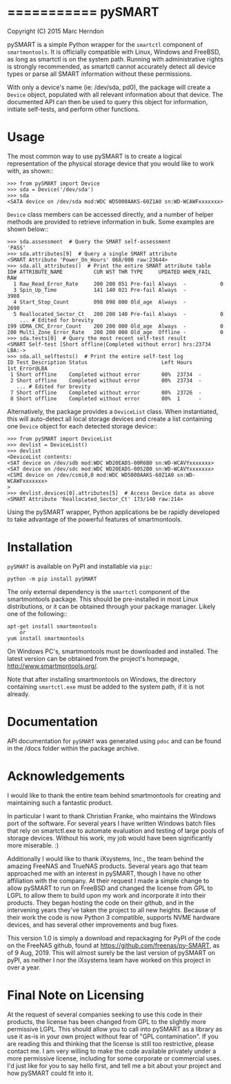 ===========
pySMART
===========
Copyright (C) 2015 Marc Herndon

pySMART is a simple Python wrapper for the ``smartctl`` component of
``smartmontools``. It is officially compatible with Linux, Windows and FreeBSD,
as long as smartctl is on the system path. Running with administrative rights
is strongly recommended, as smartctl cannot accurately detect all device types
or parse all SMART information without these permissions.

With only a device's name (ie: /dev/sda, pd0), the package will create a
``Device`` object, populated with all relevant information about that
device. The documented API can then be used to query this object for
information, initiate self-tests, and perform other functions.

Usage
=====
The most common way to use pySMART is to create a logical representation of the
physical storage device that you would like to work with, as shown::

    >>> from pySMART import Device
    >>> sda = Device('/dev/sda')
    >>> sda
    <SATA device on /dev/sda mod:WDC WD5000AAKS-60Z1A0 sn:WD-WCAWFxxxxxxx>

``Device`` class members can be accessed directly, and a number of helper methods
are provided to retrieve information in bulk.  Some examples are shown below::

    >>> sda.assessment  # Query the SMART self-assessment
    'PASS'
    >>> sda.attributes[9]  # Query a single SMART attribute
    <SMART Attribute 'Power_On_Hours' 068/000 raw:23644>
    >>> sda.all_attributes()  # Print the entire SMART attribute table
    ID# ATTRIBUTE_NAME          CUR WST THR TYPE     UPDATED WHEN_FAIL    RAW
      1 Raw_Read_Error_Rate     200 200 051 Pre-fail Always  -           0
      3 Spin_Up_Time            141 140 021 Pre-fail Always  -           3908
      4 Start_Stop_Count        098 098 000 Old_age  Always  -           2690
      5 Reallocated_Sector_Ct   200 200 140 Pre-fail Always  -           0
        ... # Edited for brevity
    199 UDMA_CRC_Error_Count    200 200 000 Old_age  Always  -           0
    200 Multi_Zone_Error_Rate   200 200 000 Old_age  Offline -           0
    >>> sda.tests[0]  # Query the most recent self-test result
    <SMART Self-test [Short offline|Completed without error] hrs:23734 LBA:->
    >>> sda.all_selftests()  # Print the entire self-test log
    ID Test_Description Status                        Left Hours  1st_Error@LBA
     1 Short offline    Completed without error       00%  23734  -
     2 Short offline    Completed without error       00%  23734  -
       ... # Edited for brevity
     7 Short offline    Completed without error       00%  23726  -
     8 Short offline    Completed without error       00%  1      -

Alternatively, the package provides a ``DeviceList`` class. When instantiated,
this will auto-detect all local storage devices and create a list containing
one ``Device`` object for each detected storage device::

    >>> from pySMART import DeviceList
    >>> devlist = DeviceList()
    >>> devlist
    <DeviceList contents:
    <SAT device on /dev/sdb mod:WDC WD20EADS-00R6B0 sn:WD-WCAVYxxxxxxx>
    <SAT device on /dev/sdc mod:WDC WD20EADS-00S2B0 sn:WD-WCAVYxxxxxxx>
    <CSMI device on /dev/csmi0,0 mod:WDC WD5000AAKS-60Z1A0 sn:WD-WCAWFxxxxxxx>
    >
    >>> devlist.devices[0].attributes[5]  # Access Device data as above
    <SMART Attribute 'Reallocated_Sector_Ct' 173/140 raw:214>

Using the pySMART wrapper, Python applications be be rapidly developed to take
advantage of the powerful features of smartmontools.

Installation
============
``pySMART`` is available on PyPI and installable via ``pip``::

    python -m pip install pySMART

The only external dependency is the ``smartctl`` component of the smartmontools
package.  This should be pre-installed in most Linux distributions, or it
can be obtained through your package manager.  Likely one of the following::

    apt-get install smartmontools
        or
    yum install smartmontools

On Windows PC's, smartmontools must be downloaded and installed.  The latest
version can be obtained from the project's homepage, http://www.smartmontools.org/.

Note that after installing smartmontools on Windows, the directory containing
``smartctl.exe`` must be added to the system path, if it is not already.

Documentation
=============
API documentation for ``pySMART`` was generated using ``pdoc`` and can be
found in the /docs folder within the package archive.

Acknowledgements
================
I would like to thank the entire team behind smartmontools for creating and
maintaining such a fantastic product.

In particular I want to thank Christian Franke, who maintains the Windows port
of the software.  For several years I have written Windows batch files that
rely on smartctl.exe to automate evaluation and testing of large pools of
storage devices.  Without his work, my job would have been significantly
more miserable. :)

Additionally I would like to thank iXsystems, Inc., the team behind the amazing
FreeNAS and TrueNAS products.  Several years ago that team approached me with an
interest in pySMART, though I have no other affiliation with the company.  At
their request I made a simple change to allow pySMART to run on FreeBSD and
changed the license from GPL to LGPL to allow them to build upon my work and
incorporate it into their products.  They began hosting the code on their github,
and in the intervening years they've taken the project to all new heights.
Because of their work the code is now Python 3 compatible, supports NVME hardware
devices, and has several other improvements and bug fixes.

This version 1.0 is simply a download and repackaging for PyPI of the code on
the FreeNAS github, found at https://github.com/freenas/py-SMART, as of 9 Aug, 2019.
This will almost surely be the last version of pySMART on pyPI, as neither I nor
the iXsystems team have worked on this project in over a year.

Final Note on Licensing
=======================
At the request of several companies seeking to use this code in their products,
the license has been changed from GPL to the slightly more permissive LGPL.
This should allow you to call into pySMART as a library as use it as-is in your
own project without fear of "GPL contamination".  If you are reading this and
thinking that the license is still too restrictive, please contact me. I am very
willing to make the code available privately under a more permissive license,
including for some corporate or commercial uses. I'd just like for you to say hello
first, and tell me a bit about your project and how pySMART could fit into it. 
